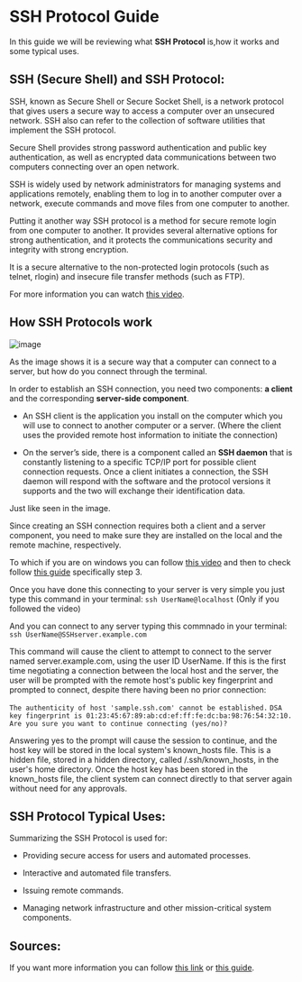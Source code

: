 # SSH Protocol Guide

In this guide we will be reviewing what **SSH Protocol** is,how it works and some typical uses.

## SSH (Secure Shell) and SSH Protocol:

SSH, known as Secure Shell or Secure Socket Shell, is a network protocol that gives users a secure way to access a computer over an unsecured network. SSH also can refer to the collection of software utilities that implement the SSH protocol.

Secure Shell provides strong password authentication and public key authentication, as well as encrypted data communications between two computers connecting over an open network. 

SSH is widely used by network administrators for managing systems and applications remotely, enabling them to log in to another computer over a network, execute commands and move files from one computer to another.

Putting it another way SSH protocol is a method for secure remote login from one computer to another. It provides several alternative options for strong authentication, and it protects the communications security and integrity with strong encryption. 

It is a secure alternative to the non-protected login protocols (such as telnet, rlogin) and insecure file transfer methods (such as FTP).

For more information you can watch [this video](https://www.youtube.com/watch?v=Atbl7D_yPug).

## How SSH Protocols work

![image](https://i0.wp.com/iot4beginners.com/wp-content/uploads/2020/09/SSH-Protocol-1.png?resize=966%2C381&ssl=1)

As the image shows it is a secure way that a computer can connect to a server, but how do you connect through the terminal.

In order to establish an SSH connection, you need two components: **a client** and the corresponding **server-side component**. 

- An SSH client is the application you install on the computer which you will use to connect to another computer or a server. (Where the client uses the provided remote host information to initiate the connection) 

- On the server’s side, there is a component called an **SSH daemon** that is constantly listening to a specific TCP/IP port for possible client connection requests. Once a client initiates a connection, the SSH daemon will respond with the software and the protocol versions it supports and the two will exchange their identification data.

Just like seen in the image.

Since creating an SSH connection requires both a client and a server component, you need to make sure they are installed on the local and the remote machine, respectively.

To which if you are on windows you can follow [this video](https://www.youtube.com/watch?v=7wVX-9XkasM) and then to check follow [this guide](https://phoenixnap.com/kb/ssh-to-connect-to-remote-server-linux-or-windows) specifically step 3.

Once you have done this connecting to your server is very simple you just type this command in your terminal:
`ssh UserName@localhost` (Only if you followed the video)

And you can connect to any server typing this commnado in your terminal:
`ssh UserName@SSHserver.example.com`

This command will cause the client to attempt to connect to the server named server.example.com, using the user ID UserName. If this is the first time negotiating a connection between the local host and the server, the user will be prompted with the remote host's public key fingerprint and prompted to connect, despite there having been no prior connection:

`The authenticity of host 'sample.ssh.com' cannot be established.` 
`DSA key fingerprint is 01:23:45:67:89:ab:cd:ef:ff:fe:dc:ba:98:76:54:32:10.`
`Are you sure you want to continue connecting (yes/no)?`

Answering yes to the prompt will cause the session to continue, and the host key will be stored in the local system's known_hosts file. This is a hidden file, stored in a hidden directory, called /.ssh/known_hosts, in the user's home directory. Once the host key has been stored in the known_hosts file, the client system can connect directly to that server again without need for any approvals.

## SSH Protocol Typical Uses:

Summarizing the SSH Protocol is used for:

- Providing secure access for users and automated processes.

- Interactive and automated file transfers.

- Issuing remote commands.

- Managing network infrastructure and other mission-critical system components.

## Sources:

If you want more information you can follow [this link](https://searchsecurity.techtarget.com/definition/Secure-Shell) or [this guide](https://www.ssh.com/academy/ssh/protocol#how-does-the-ssh-protocol-work).

